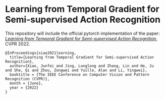 # Learning from Temporal Gradient for Semi-supervised Action Recognition

This repository will include the official pytorch implementation of the paper: [*Learning from Temporal Gradient for Semi-supervised Action Recognition*](https://arxiv.org/abs/2111.13241), CVPR 2022.


```
@InProceedings{xiao2021learning,
  title={Learning from Temporal Gradient for Semi-supervised Action Recognition},
  author={Xiao, Junfei and Jing, Longlong and Zhang, Lin and He, Ju and She, Qi and Zhou, Zongwei and Yuille, Alan and Li, Yingwei},
  booktitle = {The IEEE Conference on Computer Vision and Pattern Recognition (CVPR)},
  month = {June},
  year = {2022}
}
```
